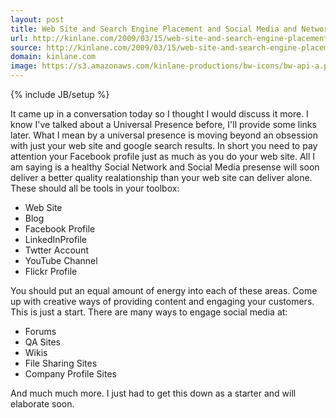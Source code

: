 ```yaml
---
layout: post
title: Web Site and Search Engine Placement and Social Media and Network Presence
url: http://kinlane.com/2009/03/15/web-site-and-search-engine-placement-and-social-media-and-network-presence/
source: http://kinlane.com/2009/03/15/web-site-and-search-engine-placement-and-social-media-and-network-presence/
domain: kinlane.com
image: https://s3.amazonaws.com/kinlane-productions/bw-icons/bw-api-a.png
---
```

{% include JB/setup %}

<p>
     It came up in a conversation today so I thought I would discuss it more. I know I've talked about a Universal Presence before, I'll provide some links later. What I mean by a universal presence is moving beyond an obsession with just your web site and google search results. In short you need to pay attention your Facebook profile just as much as you do your web site. All I am saying is a healthy Social Network and Social Media presense will soon deliver a better quality realationship than your web site can deliver alone. These should all be tools in your toolbox:
</p>
<ul class="mainlist">
     <li>Web Site
     </li>
     <li>Blog
     </li>
     <li>Facebook Profile
     </li>
     <li>LinkedInProfile
     </li>
     <li>Twtter Account
     </li>
     <li>YouTube Channel
     </li>
     <li>Flickr Profile
     </li>
</ul>
<p>
     You should put an equal amount of energy into each of these areas. Come up with creative ways of providing content and engaging your customers. This is just a start. There are many ways to engage social media at:
</p>
<ul class="mainlist">
     <li>Forums
     </li>
     <li>QA Sites
     </li>
     <li>Wikis
     </li>
     <li>File Sharing Sites
     </li>
     <li>Company Profile Sites
     </li>
</ul>
<p>
     And much much more. I just had to get this down as a starter and will elaborate soon.
</p>